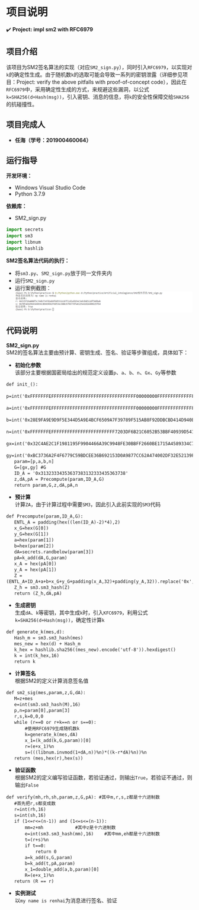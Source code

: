 项目说明
===
:heavy_check_mark: **Project: impl sm2 with RFC6979**  
## 项目介绍 
该项目为SM2签名算法的实现（对应`SM2_sign.py`），同时引入`RFC6979`，以实现对`k`的确定性生成。由于随机数`k`的选取可能会导致一系列的密钥泄露（详细参见项目：Project: verify the above pitfalls with proof-of-concept code），因此在`RFC6979`中，采用确定性生成的方式，来规避这些漏洞，以公式`k=SHA256(d+Hash(msg))`，引入密钥、消息的信息，将`k`的安全性保障交给`SHA256`的抗碰撞性。
 ## 项目完成人
  * **任海（学号：201900460064）**  
 ## 运行指导 
 **开发环境：** 
 * Windows Visual Studio Code  
 * Python 3.7.9  
 
 **依赖库：**  
 * SM2_sign.py  
 ```Python
import secrets
import sm3
import libnum
import hashlib
 ```


 **SM2签名算法代码的执行：**  
 * 将`sm3.py`、`SM2_sign.py`放于同一文件夹内
 * 运行`SM2_sign.py`
 * 运行案例截图：
 ![20220729213342](images/20220729213342.png)  
 

  ## 代码说明  
  
  **SM2_sign.py**  
  SM2的签名算法主要由预计算、密钥生成、签名、验证等步骤组成，具体如下：
 * **初始化参数**  
 该部分主要根据国密局给出的规范定义设置`p`、`a`、`b`、`n`、`Gx`、`Gy`等参数
 ```
 def init_():
    p=int('0xFFFFFFFEFFFFFFFFFFFFFFFFFFFFFFFFFFFFFFFF00000000FFFFFFFFFFFFFFFF',16)
    a=int('0xFFFFFFFEFFFFFFFFFFFFFFFFFFFFFFFFFFFFFFFF00000000FFFFFFFFFFFFFFFC',16)
    b=int('0x28E9FA9E9D9F5E344D5A9E4BCF6509A7F39789F515AB8F92DDBCBD414D940E93',16)
    n=int('0xFFFFFFFEFFFFFFFFFFFFFFFFFFFFFFFF7203DF6B21C6052B53BBF40939D54123',16)
    gx=int('0x32C4AE2C1F1981195F9904466A39C9948FE30BBFF2660BE1715A4589334C74C7',16)
    gy=int('0xBC3736A2F4F6779C59BDCEE36B692153D0A9877CC62A474002DF32E52139F0A0',16)
    param=[p,a,b,n]
    G=[gx,gy] #G
    ID_A = '0x31323334353637383132333435363738'
    z,dA,pA = Precompute(param,ID_A,G)
    return param,G,z,dA,pA,n
 ```
 * **预计算**  
 计算`ZA`，由于计算过程中需要`SM3`，因此引入此前实现的`SM3`代码
 ```
 def Precompute(param,ID_A,G):
    ENTL_A = padding(hex((len(ID_A)-2)*4),2)
    x_G=hex(G[0])
    y_G=hex(G[1])
    a=hex(param[1])
    b=hex(param[2])
    dA=secrets.randbelow(param[3])
    pA=k_add(dA,G,param)
    x_A = hex(pA[0])
    y_A = hex(pA[1])
    Z = (ENTL_A+ID_A+a+b+x_G+y_G+padding(x_A,32)+padding(y_A,32)).replace('0x','')
    Z_h = sm3.sm3_hash(Z)
    return (Z_h,dA,pA)
 ```
 * **生成密钥**  
 生成`dA`、`k`等密钥，其中生成`k`时，引入`KFC6979`，利用公式`k=SHA256(d+Hash(msg))`，确定性计算`k`
 ```
 def generate_k(mes,d):
    Hash_m = sm3.sm3_hash(mes)
    mes_new = hex(d) + Hash_m
    k_hex = hashlib.sha256((mes_new).encode('utf-8')).hexdigest()
    k = int(k_hex,16)
    return k
 ```
 * **计算签名**  
 根据SM2的定义计算消息签名值
 ```
 def sm2_sig(mes,param,z,G,dA):
    M=z+mes
    e=int(sm3.sm3_hash(M),16)
    p,n=param[0],param[3]
    r,s,k=0,0,0
    while (r==0 or r+k==n or s==0):
        #使用RFC6979生成随机数k
        k=generate_k(mes,dA)
        x_1=(k_add(k,G,param))[0]
        r=(e+x_1)%n
        s=(((libnum.invmod(1+dA,n))%n)*((k-r*dA)%n))%n
    return (mes,hex(r),hex(s))
 ```
 * **验证函数**  
 根据SM2的定义编写验证函数，若验证通过，则输出`True`，若验证不通过，则输出`False`
 ```
 def verify(mh,rh,sh,param,z,G,pA): #其中m,r,s,z都是十六进制数
    #首先把r,s都变成数
    r=int(rh,16)
    s=int(sh,16)
    if (1<=r<=(n-1)) and (1<=s<=(n-1)):
        mm=z+mh            #其中z是十六进制数
        e=int(sm3.sm3_hash(mm),16)    #其中mm,eh都是十六进制数
        t=(r+s)%n
        if t==0:
            return 0
        a=k_add(s,G,param)
        b=k_add(t,pA,param)
        x_1=double_add(a,b,param)[0]
        R=(e+x_1)%n
    return (R == r)
 ```
 * **实例测试**  
 以`my name is renhai`为消息进行签名、验证
 
